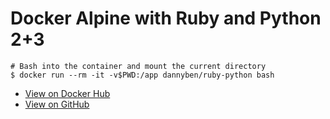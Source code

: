 Docker Alpine with Ruby and Python 2+3
==================================================

```
# Bash into the container and mount the current directory
$ docker run --rm -it -v$PWD:/app dannyben/ruby-python bash
```

- [View on Docker Hub][1]
- [View on GitHub][2]

[1]: https://hub.docker.com/r/dannyben/ruby-python/
[2]: https://github.com/DannyBen/docker-ruby-python
